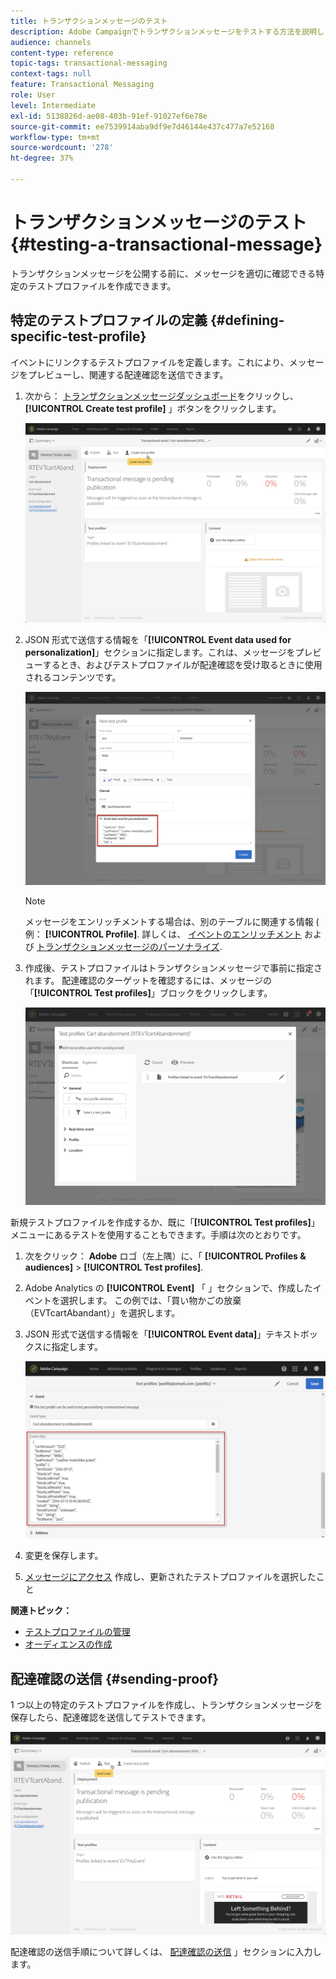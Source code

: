 ```yaml
---
title: トランザクションメッセージのテスト
description: Adobe Campaignでトランザクションメッセージをテストする方法を説明します。
audience: channels
content-type: reference
topic-tags: transactional-messaging
context-tags: null
feature: Transactional Messaging
role: User
level: Intermediate
exl-id: 5138826d-ae08-403b-91ef-91027ef6e78e
source-git-commit: ee7539914aba9df9e7d46144e437c477a7e52168
workflow-type: tm+mt
source-wordcount: '278'
ht-degree: 37%

---
```


# トランザクションメッセージのテスト {#testing-a-transactional-message}

トランザクションメッセージを公開する前に、メッセージを適切に確認できる特定のテストプロファイルを作成できます。

## 特定のテストプロファイルの定義 {#defining-specific-test-profile}

イベントにリンクするテストプロファイルを定義します。これにより、メッセージをプレビューし、関連する配達確認を送信できます。

1. 次から： [トランザクションメッセージダッシュボード](../../channels/using/editing-transactional-message.md#accessing-transactional-messages)をクリックし、 **[!UICONTROL Create test profile]** 」ボタンをクリックします。

   ![](assets/message-center_test-profile.png)

1. JSON 形式で送信する情報を「**[!UICONTROL Event data used for personalization]**」セクションに指定します。これは、メッセージをプレビューするとき、およびテストプロファイルが配達確認を受け取るときに使用されるコンテンツです。

   ![](assets/message-center_event-data.png)

   >[!NOTE]
   >
   >メッセージをエンリッチメントする場合は、別のテーブルに関連する情報 ( 例： **[!UICONTROL Profile]**. 詳しくは、 [イベントのエンリッチメント](../../channels/using/configuring-transactional-event.md#enriching-the-transactional-message-content) および [トランザクションメッセージのパーソナライズ](../../channels/using/editing-transactional-message.md#personalizing-a-transactional-message).

1. 作成後、テストプロファイルはトランザクションメッセージで事前に指定されます。 配達確認のターゲットを確認するには、メッセージの「**[!UICONTROL Test profiles]**」ブロックをクリックします。

   ![](assets/message-center_5.png)

新規テストプロファイルを作成するか、既に「**[!UICONTROL Test profiles]**」メニューにあるテストを使用することもできます。手順は次のとおりです。

1. 次をクリック： **Adobe** ロゴ（左上隅）に、「 **[!UICONTROL Profiles & audiences]** > **[!UICONTROL Test profiles]**.
1. Adobe Analytics の **[!UICONTROL Event]** 「 」セクションで、作成したイベントを選択します。 この例では、「買い物かごの放棄（EVTcartAbandant）」を選択します。
1. JSON 形式で送信する情報を「**[!UICONTROL Event data]**」テキストボックスに指定します。

   ![](assets/message-center_3.png)

1. 変更を保存します。
1. [メッセージにアクセス](../../channels/using/editing-transactional-message.md#accessing-transactional-messages) 作成し、更新されたテストプロファイルを選択したこと

**関連トピック：**

* [テストプロファイルの管理](../../audiences/using/managing-test-profiles.md)
* [オーディエンスの作成](../../audiences/using/creating-audiences.md)

## 配達確認の送信 {#sending-proof}

1 つ以上の特定のテストプロファイルを作成し、トランザクションメッセージを保存したら、配達確認を送信してテストできます。

![](assets/message-center_10.png)

配達確認の送信手順について詳しくは、 [配達確認の送信](../../sending/using/sending-proofs.md) 」セクションに入力します。
